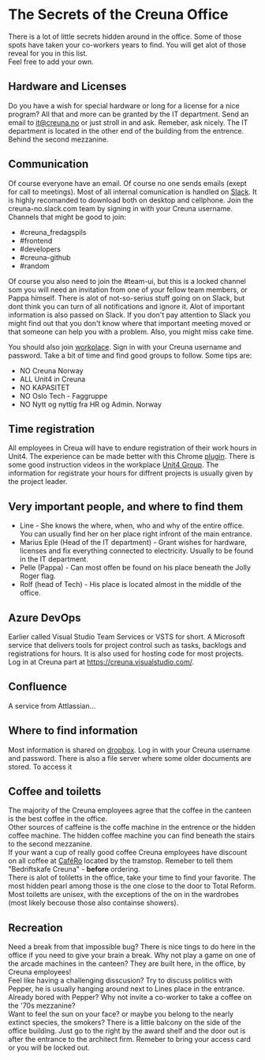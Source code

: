 # The Secrets of the Creuna Office #

There is a lot of little secrets hidden around in the office. 
Some of those spots have taken your co-workers years to find.
You will get alot of those reveal for you in this list. <br>
Feel free to add your own.


## Hardware and Licenses ##

Do you have a wish for special hardware or long for a license for a nice program? All that and more can be granted by the IT department. Send an email to it@creuna.no or just stroll in and ask. Remeber, ask nicely. 
The IT department is located in the other end of the building from the entrence. Behind the second mezzanine.

## Communication ##

Of course everyone have an email. Of course no one sends emails (exept for call to meetings). Most of all internal comunication is handled on [Slack](https://slack.com/). It is highly recomanded to download both on desktop and cellphone. Join the creuna-no.slack.com team by signing in with your Creuna username. Channels that might be good to join:
* #creuna_fredagspils
* #frontend
* #developers
* #creuna-github
* #random
<!--more channels?-->

Of course you also need to join the #team-ui, but this is a locked channel som you will need an invitation from one of your fellow team members, or Pappa himself. There is alot of not-so-serius stuff going on on Slack, but dont think you can turn of all notifications and ignore it. Alot of important information is also passed on Slack. If you don't pay attention to Slack you might find out that you don't know where that important meeting moved or that someone can help you with a problem. Also, you might miss cake time. 

You should also join [workplace](https://creuna.facebook.com/). Sign in with your Creuna username and password. Take a bit of time and find good groups to follow. Some tips are:
* NO Creuna Norway
* ALL Unit4 in Creuna
* NO KAPASITET
* NO Oslo Tech - Faggruppe
* NO Nytt og nyttig fra HR og Admin. Norway
<!--more groups?-->

## Time registration ##
All employees in Creua will have to endure registration of their work hours in Unit4. 
The experience can be made better with this Chrome [plugin](https://github.com/Creuna-Oslo/Unit4Enhancements). 
There is some good instruction videos in the workplace [Unit4 Group](https://creuna.facebook.com/groups/1056335684500691/videos/). The information for registrate your hours for diffrent projects is usually given by the project leader. 


## Very important people, and where to find them ##

* Line - She knows the where, when, who and why of the entire office. You can usually find her on her place right infront of the main entrance.
* Marius Eple (Head of the IT department) - Grant wishes for hardware, licenses and fix everything connected to electricity. Usually to be found in the IT department. 
* Pelle (Pappa) - Can most offen be found on his place beneath the Jolly Roger flag. 
* Rolf (head of Tech) - His place is located almost in the middle of the office.
<!--Other person that should be here?-->

## Azure DevOps ##
Earlier called  Visual Studio Team Services or VSTS for short.
A Microsoft service that delivers tools for project control such as tasks, backlogs and registrations for hours. It is also used for hosting code for most projects.
Log in at Creuna part at https://creuna.visualstudio.com/. 

## Confluence ##
A service from Attlassian... <!--what more to say? I dont even know if I have access..-->

## Where to find information ##
Most information is shared on [dropbox](https://creuna.onelogin.com/login). Log in with your Creuna username and password. 
There is also a file server where some older documents are stored. To access it 

<!--
## Jira ##
Do anyone use Jira? Can someone that use it fill something about it?
-->
## Coffee and toiletts ##

The majority of the Creuna employees agree that the coffee in the canteen is the best coffee in the office. <br>
Other sources of caffeine is the coffe machine in the entrence or the hidden coffee machine. The hidden coffee machine you can find beneath the stairs to the second mezzanine. <br>
If your want a cup of really good coffee Creuna employees have discount on all coffee at [CaféRo](https://www.cafero.no/) located by the tramstop. Remeber to tell them "Bedriftskafe Creuna" - **before** ordering. <br>
There is alot of toliletts in the office, take your time to find your favorite. The most hidden pearl among those is the one close to the door to Total Reform.<!--Have to be updated when the new tenant moves in--> Most toiletts are unisex, with the exceptions of the on in the wardrobes
(most likely becouse those also containse showers).  

## Recreation ##

Need a break from that impossible bug? There is nice tings to do here in the office if you need to give your brain a break. Why not play a game on one of the arcade machines in the canteen? They are built here, in the office, by Creuna employees! <br> 
Feel like having a challenging disscusion? Try to discuss politics with Pepper, he is usually hanging around next to Lines place in the entrance. Already bored with Pepper? Why not invite a co-worker to take a coffee on the '70s mezzanine? <br>
Want to feel the sun on your face? or maybe you belong to the nearly extinct species, the smokers? There is a little balcony on the side of the office building. Just go to the right by the award shelf and the door out is after the entrance to the architect firm. Remeber to bring your access card or you will be locked out. 
<!--Other things?-->





